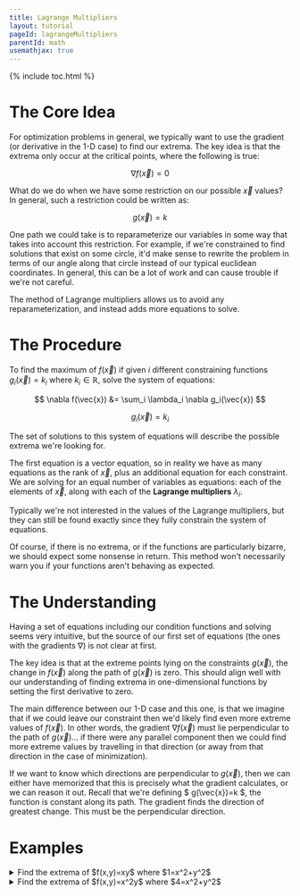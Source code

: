 ```yaml
---
title: Lagrange Multipliers
layout: tutorial
pageId: lagrangeMultipliers
parentId: math
usemathjax: true
---
```


{% include toc.html %}

# The Core Idea

For optimization problems in general, we typically want to use the gradient (or derivative in the 1-D case) to find our extrema. The key idea is that the extrema only occur at the critical points, where the following is true:

$$ \nabla f(\vec{x}) = 0 $$

What do we do when we have some restriction on our possible $\vec{x}$ values? In general, such a restriction could be written as:

$$ g(\vec{x}) = k $$

One path we could take is to reparameterize our variables in some way that takes into account this restriction. For example, if we're constrained to find solutions that exist on some circle, it'd make sense to rewrite the problem in terms of our angle along that circle instead of our typical euclidean coordinates. In general, this can be a lot of work and can cause trouble if we're not careful.

The method of Lagrange multipliers allows us to avoid any reparameterization, and instead adds more equations to solve. 

# The Procedure

To find the maximum of $f(\vec{x})$ if given $i$ different constraining functions $g_i(\vec{x})=k_i$ where $k_i \in \mathbb{R}$, solve the system of equations:

$$ \nabla f(\vec{x}) &= \sum_i \lambda_i \nabla g_i(\vec{x}) $$

$$ g_i(\vec{x})=k_i $$

The set of solutions to this system of equations will describe the possible extrema we're looking for.

The first equation is a vector equation, so in reality we have as many equations as the rank of $\vec{x}$, plus an additional equation for each constraint. We are solving for an equal number of variables as equations: each of the elements of $\vec{x}$, along with each of the **Lagrange multipliers** $\lambda_i$. 

Typically we're not interested in the values of the Lagrange multipliers, but they can still be found exactly since they fully constrain the system of equations.

Of course, if there is no extrema, or if the functions are particularly bizarre, we should expect some nonsense in return. This method won't necessarily warn you if your functions aren't behaving as expected.

# The Understanding

Having a set of equations including our condition functions and solving seems very intuitive, but the source of our first set of equations (the ones with the gradients $\nabla$) is not clear at first.

The key idea is that at the extreme points lying on the constraints $g(\vec{x})$, the change in $f(\vec{x})$ along the path of $g(\vec{x})$ is zero. This should align well with our understanding of finding extrema in one-dimensional functions by setting the first derivative to zero.

The main difference between our 1-D case and this one, is that we imagine that if we could leave our constraint then we'd likely find even more extreme values of $f(\vec{x})$. In other words, the gradient $\nabla f(\vec{x})$ must lie perpendicular to the path of $g(\vec{x})$... if there were any parallel component then we could find more extreme values by travelling in that direction (or away from that direction in the case of minimization).

If we want to know which directions are perpendicular to $g(\vec{x})$, then we can either have memorized that this is precisely what the gradient calculates, or we can reason it out. Recall that we're defining $ g(\vec{x})=k $, the function is constant along its path. The gradient finds the direction of greatest change. This must be the perpendicular direction.

# Examples

<details class="exampleBox">
<summary>
Find the extrema of $f(x,y)=xy$ where $1=x^2+y^2$
</summary>
<hr>
Let's start with a function that we are already going to know the answer to. Here, we're constrained to the unit circle. Clearly the maxima are going to be at $(\frac{1}{\sqrt{2}}, \frac{1}{\sqrt{2}})$ and $(-\frac{1}{\sqrt{2}}, -\frac{1}{\sqrt{2}})$, whereas the minima will be the same two points in the other two quadrants. Let's see if our Lagrange multipliers will five us the same answer.

Our constraint is already in the needed form:

$$ g(x,y) = x^2+y^2 $$

First let's find our gradients:

$$ \nabla f(x,y) = \begin{bmatrix} y || x \end{bmatrix} $$

$$ \nabla g(x,y) = \begin{bmatrix} 2x || 2y \end{bmatrix} $$

Now let's write our system of equations:

$$ y = \lambda 2x $$

$$ x = \lambda 2y $$

$$ x^2+y^2 = 1 $$

To solve this, we can start by isolating $\lambda$ using the first equation:

$$ \lambda = \frac{y}{2x} $$

Plugging that into the second equation:

$$ x = \frac{y}{2x} 2y $$

and rearranging:

$$ x^2 = y^2 $$

Using the third equation, we get the expected result:

$$ 2x^2 = 1 $$

$$ x = \pm \frac{1/\sqrt{2}} $$

A similar process can be followed for $y$ to get the same result. This method gives us four points for $(x,y)$ thanks to the $\pm$ signs. We can easily evaluate them in $f(x,y)$ to check which are maxima and which are minima.
</details>

<details class="exampleBox">
<summary>
Find the extrema of $f(x,y)=x^2y$ where $4=x^2+y^2$
</summary>
<hr>
Our system of equations looks like:

$$ \nabla f(\vec{x}) = \sum_i \lambda_i \nabla g_i(\vec{x}) $$

$$ g_i(\vec{x})=k_i $$

Here there is just one constraint $g$,

$$ g(x,y) = x^2+y^2 = 4 $$

Our gradients are:

$$ \nabla f(x,y) = \begin{bmatrix} 2xy || x^2 \end{bmatrix} $$

$$ \nabla g(x,y) = \begin{bmatrix} 2x || 2y \end{bmatrix} $$

Our system of equations, rewritten for the problem, becomes:

$$ 2xy = \lambda 2x $$

$$ x^2 = \lambda 2y $$

$$ x^2+y^2 = 4 $$

We need to solve these for $x$ and $y$ (and maybe also $\lambda$). Our first equation can be rewritten as:

$$ \lambda = y $$

which then allows our second equation to be rewritten as:

$$ x^2 = (y) 2y $$

$$ x^2 = 2y^2 $$

And plugging this result into our constraint equation, we obtain:

$$ \frac{3}{2}x^2 = 4 \to x = \pm \frac{2}{3}\sqrt{6}$$

$$ 3y^2 = 4 \to y = \pm \frac{2}{3}\sqrt{3}$$

This gives us four values to check:

$$ f( \frac{2}{3}\sqrt{6}, \frac{2}{3}\sqrt{3}) = \frac{8}{3} = 2.67 $$

$$ f( -\frac{2}{3}\sqrt{6}, \frac{2}{3}\sqrt{3}) = \frac{8}{3} = 2.67 $$

$$ f( \frac{2}{3}\sqrt{6}, -\frac{2}{3}\sqrt{3}) = -\frac{8}{3} = -2.67 $$

$$ f( -\frac{2}{3}\sqrt{6}, -\frac{2}{3}\sqrt{3}) = -\frac{8}{3} = -2.67 $$

This gives us our two maxima, and two minima.
</details>

